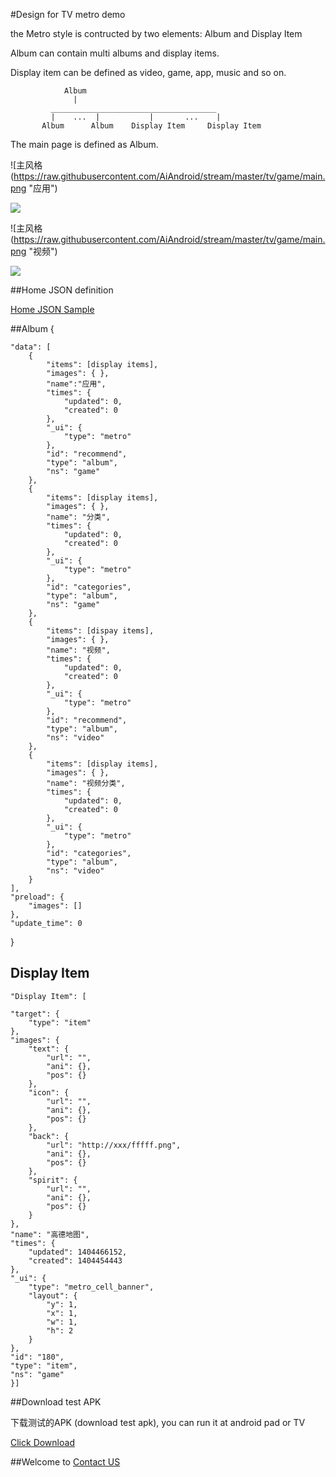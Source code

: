 #Design for TV metro demo

the Metro style is contructed by two elements:
Album and Display Item

Album can contain multi albums and display items.

Display item can be defined as video, game, app, music and so on.

                Album
                  |
             _____________________________________
             |    ...  |           |       ...    |
           Album      Album    Display Item     Display Item
           
 The main page is defined as Album.
 

![主风格(https://raw.githubusercontent.com/AiAndroid/stream/master/tv/game/main.png "应用")

<img src="https://raw.githubusercontent.com/AiAndroid/stream/master/tv/game/main.png" />

![主风格(https://raw.githubusercontent.com/AiAndroid/stream/master/tv/game/main.png "视频")

<img src="https://raw.githubusercontent.com/AiAndroid/stream/master/tv/game/video.png"/>

##Home JSON definition
<p>
<a href="https://raw.githubusercontent.com/AiAndroid/stream/master/tv/game/home.json">Home JSON Sample</a>
</p>

##Album
{

    "data": [
        {
            "items": [display items],
            "images": { },
            "name":"应用",
            "times": {
                "updated": 0,
                "created": 0
            },
            "_ui": {
                "type": "metro"
            },
            "id": "recommend",
            "type": "album",
            "ns": "game"
        },
        {
            "items": [display items],
            "images": { },
            "name": "分类",
            "times": {
                "updated": 0,
                "created": 0
            },
            "_ui": {
                "type": "metro"
            },
            "id": "categories",
            "type": "album",
            "ns": "game"
        },
        {
            "items": [dispay items],
            "images": { },
            "name": "视频",
            "times": {
                "updated": 0,
                "created": 0
            },
            "_ui": {
                "type": "metro"
            },
            "id": "recommend",
            "type": "album",
            "ns": "video"
        },
        {
            "items": [display items],
            "images": { },
            "name": "视频分类",
            "times": {
                "updated": 0,
                "created": 0
            },
            "_ui": {
                "type": "metro"
            },
            "id": "categories",
            "type": "album",
            "ns": "video"
        }
    ],
    "preload": {
        "images": []
    },
    "update_time": 0

}

## Display Item

    "Display Item": [
        
    "target": {
        "type": "item"
    },
    "images": {
        "text": {
            "url": "",
            "ani": {},
            "pos": {}
        },
        "icon": {
            "url": "",
            "ani": {},
            "pos": {}
        },
        "back": {
            "url": "http://xxx/fffff.png",
            "ani": {},
            "pos": {}
        },
        "spirit": {
            "url": "",
            "ani": {},
            "pos": {}
        }
    },
    "name": "高德地图",
    "times": {
        "updated": 1404466152,
        "created": 1404454443
    },
    "_ui": {
        "type": "metro_cell_banner",
        "layout": {
            "y": 1,
            "x": 1,
            "w": 1,
            "h": 2
        }
    },
    "id": "180",
    "type": "item",
    "ns": "game"
    }]


##Download test APK
<p>下载测试的APK (download test apk), you can run it at android pad or TV</p>
<a href="https://github.com/AiAndroid/stream/raw/master/tv/game/androidTV.apk">Click Download</a>

##Welcome to <a href="mailto:liuhuadong78@gmail.com">Contact US<a/>



